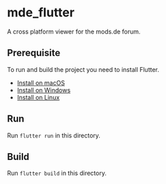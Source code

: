 # mde_flutter

A cross platform viewer for the mods.de forum.

## Prerequisite

To run and build the project you need to install Flutter.

- [Install on macOS](https://flutter.dev/docs/get-started/install/macos)
- [Install on Windows](https://flutter.dev/docs/get-started/install/windows)
- [Install on Linux](https://flutter.dev/docs/get-started/install/linux)

## Run

Run `flutter run` in this directory.

## Build

Run `flutter build` in this directory.

